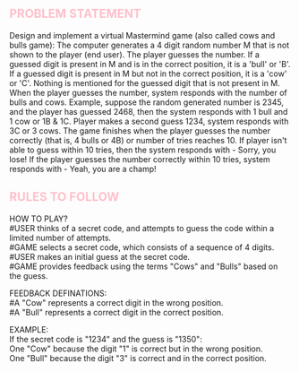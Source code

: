 ## <span style="color: pink;">PROBLEM STATEMENT</span>
Design and implement a virtual Mastermind game (also called cows and bulls game): The computer generates a 4 digit random number M that is not shown to the player (end user). The player guesses the number. If a guessed digit is present in M and is in the correct position, it is a 'bull' or 'B'. If a guessed digit is present in M but not in the correct position, it is a 'cow' or 'C'. Nothing is mentioned for the guessed digit that is not present in M. When the player guesses the number, system responds with the number of bulls and cows. Example, suppose the random generated number is 2345, and the player has guessed 2468, then the system responds with 1 bull and 1 cow or 1B & 1C. Player makes a second guess 1234, system responds with 3C or 3 cows. The game finishes when the player guesses the number correctly (that is, 4 bulls or 4B) or number of tries reaches 10. If player isn't able to guess within 10 tries, then the system responds with - Sorry, you lose! If the player guesses the number correctly within 10 tries, system responds with - Yeah, you are a champ!

## <span style="color: pink;">RULES TO FOLLOW</span>
HOW TO PLAY?</br>
#USER thinks of a secret code, and attempts to guess the code within a limited number of attempts.</br>
#GAME selects a secret code, which consists of a sequence of 4 digits.</br>
#USER makes an initial guess at the secret code.</br>
#GAME provides feedback using the terms "Cows" and "Bulls" based on the guess.</br>

FEEDBACK DEFINATIONS:</br>
#A "Cow" represents a correct digit in the wrong position.</br>
#A "Bull" represents a correct digit in the correct position.</br>

EXAMPLE:</br>
If the secret code is "1234" and the guess is "1350":</br>
One "Cow" because the digit "1" is correct but in the wrong position.</br>
One "Bull" because the digit "3" is correct and in the correct position.</br>
